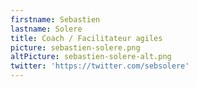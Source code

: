 ```yaml
---
firstname: Sebastien
lastname: Solere
title: Coach / Facilitateur agiles
picture: sebastien-solere.png
altPicture: sebastien-solere-alt.png
twitter: 'https://twitter.com/sebsolere'
---
```

